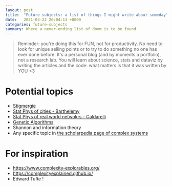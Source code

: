 ```yaml
---
layout: post
title:  "Future subjects: a list of things I might write about someday"
date:   2021-03-22 20:04:13 +0000
categories: future-subjects  
summary: Where a never-ending list of doom is to be found.
---
```


> Reminder: you're doing this for FUN, not for productivity. No need to look for unique selling points or to try to do something no one has ever done before. It's a personal blog (and by moments a portfolio), not a research lab. You will learn about science, stats and dataviz by writing the articles and the code: what matters is that it was written by YOU <3

# Potential topics

* <a href="https://fr.wikipedia.org/wiki/Stigmergie" target="_blank">Stigmergie</a>
* <a href="https://arxiv.org/ftp/arxiv/papers/1905/1905.01953.pdf" target="_blank">Stat Phys of cities - Barthelemy</a>
* <a href="https://arxiv.org/pdf/1810.05095.pdf" target="_blank">Stat Phys of real world netwokrs - Caldarelli</a>
* <a href="https://www.kadenze.com/courses/the-nature-of-code-ii/sessions/genetic-algorithms" target="_blank">Genetic Algorithms</a>
* Shannon and information theory
* Any specific topic in <a href="http://www.scholarpedia.org/article/Complex_systems" target="_blank">the scholarpedia page of complex systems</a>

# For inspiration

* https://www.complexity-explorables.org/
* https://complexityexplained.github.io/
* Edward Tufte !
